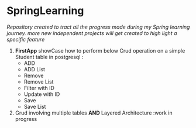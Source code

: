 # SpringLearning
*Repository created to tract all the progress made during my Spring learning journey. more new independent projects will get created to high light a specific feature*

<ol> 
    <li><b>FirstApp</b> showCase how to perform below Crud operation on a simple Student table in postgresql :
        <ul>
            <li>ADD</li>
            <li>ADD List</li>
            <li>Remove</li>
            <li>Remove List</li>
            <li>Filter with ID</li>
            <li>Update with ID</li>
            <li>Save</li>
            <li>Save List</li>
        </ul>
    </li>
    <li> Grud involving multiple tables <b>AND</b>  Layered Architecture :work in progress </li>
</ol>

